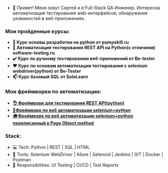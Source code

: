 - 👋 Привет! Меня зовут Сергей и я Full-Stack QA Инженер. Интересна автоматизация тестирования web-интерфейсов, обнаружение уязвимостей в веб-приложениях.


<h3>Мои пройденные курсы:</h3>

<ul> 
  <li><b>🌱 Курс основы разработки на python от pumpskill.ru</b><br/>
  <li><b>👀 Автоматизация тестирования REST API на Python(с отличием) software-testing.ru </b></a><br/>
  <li><b>✔️ Курс по ручному тестированию веб-приложений от Be-tester </b>
  <li><b>❤️ Курс по основам автоматизации тестирования с selenium webdriver(python) от Be-Tester </b>
<li><b>📫 Курс базовый SQL от SoloLearn</b></li>
</ul>

<h3>Мои фреймворки по автоматизации:</h3>

<ul> 
  <li><a href="https://github.com/RABBITPYL9/MyLearnFrameWorkAPI"><b>👌 Фреймворк для тестирования REST API(python)</a></b><br/>
  <li><a href="https://github.com/RABBITPYL9/book_store_testing"><b>💪Фреймворк по веб автоматизации selenium+python</a></b><br/>
  <li><a href="https://github.com/RABBITPYL9/book_store_POM_example">🎓<b>Фреймворк по веб автоматизации selenium+python переписанный в Page Object method</a></b><br/>
</ul>

<!---
RABBITPYL9/RABBITPYL9 is a ✨ special ✨ repository because its `README.md` (this file) appears on your GitHub profile.
You can click the Preview link to take a look at your changes.
--->

<h3>Stack:</h3>
<ul>
<li>💻 Tech:   Python | REST | SQL | HTML
<li>🔧 Tools:  Selenium WebDriver | Allure | Selenoid | Jenkins | GIT | Docker | Postman
<li>🔨 Responsibilities: UI Testing | CI/CD | Test Reports
</ul>
                                             
